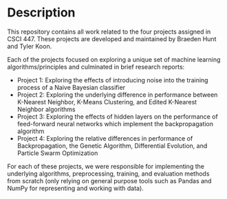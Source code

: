 # Description
This repository contains all work related to the four projects assigned in CSCI 447. These projects are developed and maintained by Braeden Hunt and Tyler Koon.

Each of the projects focused on exploring a unique set of machine learning algorithms/principles and culminated in brief research reports:
- Project 1: Exploring the effects of introducing noise into the training process of a Naive Bayesian classifier
- Project 2: Exploring the underlying difference in performance between K-Nearest Neighbor, K-Means Clustering, and Edited K-Nearest Neighbor algorithms
- Project 3: Exploring the effects of hidden layers on the performance of feed-forward neural networks which implement the backpropagation algorithm
- Project 4: Exploring the relative differences in performance of Backpropagation, the Genetic Algorithm, Differential Evolution, and Particle Swarm Optimization
  
For each of these projects, we were responsible for implementing the underlying algorithms, preprocessing, training, and evaluation methods from scratch (only relying on general purpose tools such as Pandas and NumPy for representing and working with data). 

